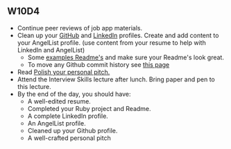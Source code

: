 ## W10D4
* Continue peer reviews of job app materials.
* Clean up your [GitHub][github] and [LinkedIn][linkedin] profiles.  Create and add content to your AngelList profile. (use content from your resume to  help with LinkedIn and AngelList)
   * Some [examples Readme's][readme] and make sure your Readme's look great.  
   * To move any Github commit history see [this page][github-history]
* Read [Polish your personal pitch.][personal-pitch]
* Attend the Interview Skills lecture after lunch.  Bring paper and pen to this lecture.
* By the end of the day, you should have:
  * A well-edited resume.
  * Completed your Ruby project and Readme.
  * A complete LinkedIn profile.
  * An AngelList profile.
  * Cleaned up your Github profile.
  * A well-crafted personal pitch 

[github-history]: https://github.com/appacademy/ruby-curriculum/blob/master/w1d5/git-fix-authorship.md#the-command

[github]: ../self-presentation/github.md
[linkedin]: ../self-presentation/linkedin.md
[readme]: ../self-presentation/example_readmes.md
[personal-pitch]: ../self-presentation/personal-pitch.md
